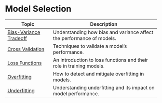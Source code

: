 # Model Selection

| Topic | Description |
|-------|------------|
| [Bias-Variance Tradeoff](./bias-variance.md) | Understanding how bias and variance affect the performance of models. |
| [Cross Validation](./cross-validation.md) | Techniques to validate a model’s performance. |
| [Loss Functions](./loss-function.md) | An introduction to loss functions and their role in training models. |
| [Overfitting](./overfitting.md) | How to detect and mitigate overfitting in models. |
| [Underfitting](./underfitting.md) | Understanding underfitting and its impact on model performance. |
